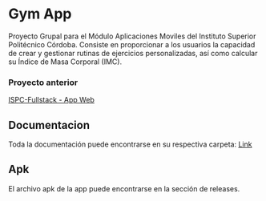 # Gym App
Proyecto Grupal para el Módulo Aplicaciones Moviles del Instituto Superior Politécnico Córdoba. Consiste en proporcionar a los usuarios la capacidad de
crear y gestionar rutinas de ejercicios personalizadas, así como calcular su Índice de Masa Corporal
(IMC).

### Proyecto anterior
[ISPC-Fullstack - App Web](https://github.com/PulpoI/proyecto-integrador-ISPC)

## Documentacion
Toda la documentación puede encontrarse en su respectiva carpeta: [Link](https://github.com/FrancoGL/ISPC-Mobile/tree/feat/routine-fix/Documentacion)

## Apk
El archivo apk de la app puede encontrarse en la sección de releases.
